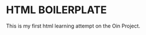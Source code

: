 <h1>
    HTML BOILERPLATE
</h1>
<p>
    This is my first html learning attempt on the Oin Project.
</p>